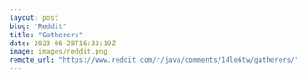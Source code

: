 ```yaml
---
layout: post
blog: "Reddit"
title: "Gatherers"
date: 2023-06-28T16:33:19Z
image: images/reddit.png
remote_url: "https://www.reddit.com/r/java/comments/14le6tw/gatherers/"
---
```

